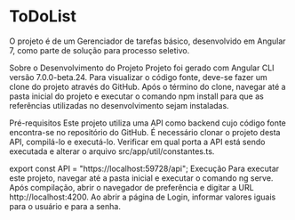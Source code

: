 # ToDoList
O projeto é de um Gerenciador de tarefas básico, desenvolvido em Angular 7, como parte de solução para processo seletivo.

Sobre o Desenvolvimento do Projeto
Projeto foi gerado com Angular CLI versão 7.0.0-beta.24. Para visualizar o código fonte, deve-se fazer um clone do projeto através do GitHub. Após o término do clone, navegar até a pasta inicial do projeto e executar o comando npm install para que as referências utilizadas no desenvolvimento sejam instaladas.

Pré-requisitos
Este projeto utiliza uma API como backend cujo código fonte encontra-se no repositório do GitHub. É necessário clonar o projeto desta API, compilá-lo e executá-lo. Verificar em qual porta a API está sendo executada e alterar o arquivo src/app/util/constantes.ts.

export const API = "https://localhost:59728/api";
Execução
Para executar este projeto, navegar até a pasta inicial e executar o comando ng serve. Após compilação, abrir o navegador de preferência e digitar a URL http://localhost:4200. Ao abrir a página de Login, informar valores iguais para o usuário e para a senha.
